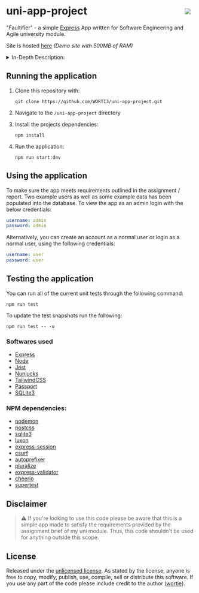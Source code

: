 # uni-app-project <img style="float: right; padding: 10px;" src="https://hits.seeyoufarm.com/api/count/incr/badge.svg?url=https%3A%2F%2Fgithub.com%2FWORTI31212%2Funi-app-project&count_bg=%23005CB8&title_bg=%23555555&icon=&icon_color=%23EB0000&title=VIEWS&edge_flat=false">

"Faultifier" - a simple [Express][express] App written for Software Engineering and Agile university module.

Site is hosted [here](https://faultifier.onrender.com)
*(Demo site with 500MB of RAM)*

<details>
<summary>In-Depth Description:</summary>
"Faultifier" is an express application that provides a simple system for authenticating users (using passport) based on their roles as an admin or staff member. The system allows staff members to log hardware or software faults with company equipment by creating a ticket, updating the ticket, and viewing all their raised tickets. Admin users have additional functionality, such as closing and deleting tickets, as well as viewing all open tickets for every member of staff. This allows admin users to assess the raised tickets more efficiently. The system ensures that only authorised users can access the appropriate functionality based on their role, making "Faultifier" a secure and easy-to-use application for fault reporting and management.
</details>

## Running the application

1) Clone this repository with:

    ```terminal
    git clone https://github.com/WORTI3/uni-app-project.git
    ```

2) Navigate to the `/uni-app-project` directory
3) Install the projects dependencies:

    ```terminal
    npm install
    ```

4) Run the application:

    ```terminal
    npm run start:dev
    ```

## Using the application

To make sure the app meets requirements outlined in the assignment / report. Two example users as well as some example data has been populated into the database.
To view the app as an admin login with the below credentials:

```yaml
username: admin
password: admin
```

Alternatively, you can create an account as a normal user or login as a normal user, using the following credentials:

```yaml
username: user
password: user
```

## Testing the application

You can run all of the current unit tests through the following command:

```terminal
npm run test
```

To update the test snapshots run the following:

```terminal
npm run test -- -u
```

### Softwares used

- [Express][express]
- [Node][node]
- [Jest][jest]
- [Nunjucks][njk]
- [TailwindCSS][tailwindcss]
- [Passport][passport]
- [SQLite3][sqlite]

### NPM dependencies:

- [nodemon][nodemon]
- [postcss][postcss]
- [sqlite3][sqlite]
- [luxon][luxon]
- [express-session][express-session]
- [csurf][csurf]
- [autoprefixer][autoprefixer]
- [pluralize][pluralize]
- [express-validator][express-validator]
- [cheerio][cheerio]
- [supertest][supertest]

## Disclaimer

> ⚠️  If you're looking to use this code please be aware that this is a simple app made to satisfy the requirements provided by the assignment brief of my uni module. Thus, this code shouldn't be used for anything outside this scope.

## License

Released under the [unlicensed license][license]. As stated by the license, anyone is free to copy, modify, publish, use, compile, sell or distribute this software. If you use any part of the code please include credit to the author ([wortie][wortie-profile]).

<!-- Links -->
[express]: <https://expressjs.com>
[node]: <https://nodejs.org/en/>
[jest]: <https://jestjs.io>
[njk]: <https://mozilla.github.io/nunjucks/>
[tailwindcss]: <https://tailwindcss.com>
[passport]: <https://www.passportjs.org>
[sqlite]: <https://www.sqlite.org/index.html>

[nodemon]: <https://www.npmjs.com/package/nodemon>
[postcss]: <https://www.npmjs.com/package/postcss>
[luxon]: <https://www.npmjs.com/package/luxon>
[express-session]: <https://www.npmjs.com/package/express-session>
[csurf]: <https://www.npmjs.com/package/csurf>
[autoprefixer]: <https://www.npmjs.com/package/autoprefixer>
[pluralize]: <https://www.npmjs.com/package/pluralize>
[express-validator]: <https://www.npmjs.com/package/express-validator>
[cheerio]: <https://www.npmjs.com/package/cheerio>
[supertest]: <https://www.npmjs.com/package/supertest>

[license]: <https://github.com/WORTI3/uni-app-project/blob/main/LICENSE>
[wortie-profile]: <https://github.com/WORTI3>
